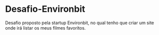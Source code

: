 # Desafio-Environbit
Desafio proposto pela startup Environbit, no qual tenho que criar um site onde irá listar os meus filmes favoritos.
